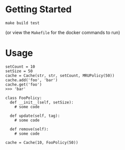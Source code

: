 
# Getting Started

`make build test`

(or view the `Makefile` for the docker commands to run)

# Usage

```
setCount = 10
setSize = 50
cache = Cache(str, str, setCount, MRUPolicy(50))
cache.add('foo', 'bar')
cache.get('foo')
>>> 'bar'
```
```
class FooPolicy:
  def __init__(self, setSize):
    # some code

  def update(self, tag):
    # some code

  def remove(self):
    # some code

cache = Cache(10, FooPolicy(50))
```
